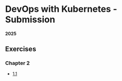 # DevOps with Kubernetes - Submission

#### 2025

## Exercises

### Chapter 2

- [1.1](https://github.com/Repositoir/devops-with-kubernetes/tree/1.1/log-output)


